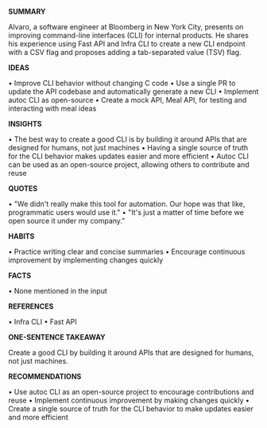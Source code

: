 **SUMMARY**

Alvaro, a software engineer at Bloomberg in New York City, presents on improving command-line interfaces (CLI) for internal products. He shares his experience using Fast API and Infra CLI to create a new CLI endpoint with a CSV flag and proposes adding a tab-separated value (TSV) flag.

**IDEAS**

• Improve CLI behavior without changing C code
• Use a single PR to update the API codebase and automatically generate a new CLI
• Implement autoc CLI as open-source
• Create a mock API, Meal API, for testing and interacting with meal ideas

**INSIGHTS**

• The best way to create a good CLI is by building it around APIs that are designed for humans, not just machines
• Having a single source of truth for the CLI behavior makes updates easier and more efficient
• Autoc CLI can be used as an open-source project, allowing others to contribute and reuse

**QUOTES**

• "We didn't really make this tool for automation. Our hope was that like, programmatic users would use it."
• "It's just a matter of time before we open source it under my company."

**HABITS**

• Practice writing clear and concise summaries
• Encourage continuous improvement by implementing changes quickly

**FACTS**

• None mentioned in the input

**REFERENCES**

• Infra CLI
• Fast API

**ONE-SENTENCE TAKEAWAY**

Create a good CLI by building it around APIs that are designed for humans, not just machines.

**RECOMMENDATIONS**

• Use autoc CLI as an open-source project to encourage contributions and reuse
• Implement continuous improvement by making changes quickly
• Create a single source of truth for the CLI behavior to make updates easier and more efficient

